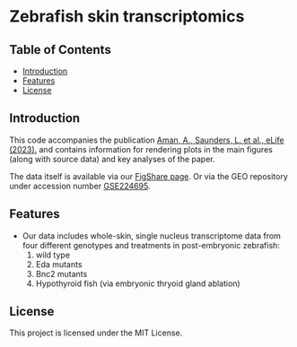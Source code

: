 # Zebrafish skin transcriptomics

## Table of Contents

- [Introduction](#introduction)
- [Features](#features)
- [License](#license)

## Introduction

This code accompanies the publication [Aman, A., Saunders, L. et al., eLife (2023).](https://doi.org/10.7554/eLife.86670.3) and contains information for rendering plots in the main figures (along with source data) and key analyses of the paper. 

The data itself is available via our [FigShare page](https://zscape_site.url.temp). Or via the GEO repository under accession number [GSE224695](https://www.ncbi.nlm.nih.gov/geo/query/acc.cgi?acc=GSM7029635).

## Features

- Our data includes whole-skin, single nucleus transcriptome data from four different genotypes and treatments in post-embryonic zebrafish:
    1. wild type 
    2. Eda mutants
    3. Bnc2 mutants
    4. Hypothyroid fish (via embryonic thryoid gland ablation)

## License

This project is licensed under the MIT License.
